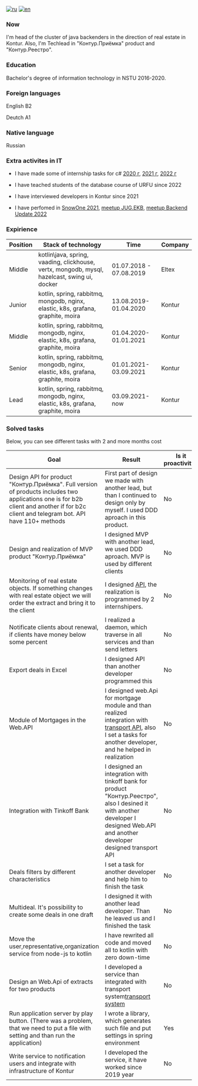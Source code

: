 [![ru](https://img.shields.io/badge/lang-ru-red.svg)](https://github.com/kostya05983/CV/blob/main/readme-ru.md)
[![en](https://img.shields.io/badge/lang-en-blue.svg)](https://github.com/kostya05983/CV/blob/main/readme.md)

### Now
I'm head of the cluster of java backenders in the direction of real estate in Kontur. Also, I'm Techlead in "Контур.Приёмка" product and "Контур.Реестро". 

### Education
Bachelor's degree of information technology in NSTU 2016-2020.

### Foreign languages
English B2

Deutch A1

### Native language

Russian

### Extra activites in IT
* I have made some of internship tasks for c# [2020 г](https://ulearn.me/Course/backend-internship-2020/Refaktoring_4d4966b2-144f-4244-830c-0c81173e87cb), [2021 г](https://ulearn.me/Course/backend-internship-2021/Umnyy_kholodil_nik_5a4a5b9b-2b56-444a-9275-520bd4eb1c4b), [2022 г](https://ulearn.me/Course/backend-internship-2022/Avtokomplit_7c31b316-d9d5-4dfa-8cc4-5ebe806821d6)

* I have teached students of the database course of URFU since 2022

* I have interviewed developers in Kontur since 2021

* I have perfomed in [SnowOne 2021](https://www.youtube.com/watch?list=PLecWId-JT7S5cqUiY7ixWcZgjdRV4upnw&time_continue=1&v=lHX9iRb9184&feature=emb_logo&ab_channel=JUGNsk), [meetup JUG.EKB](https://www.youtube.com/watch?v=yePWmqo4qFU&ab_channel=JUG.EKB), [meetup Backend Update 2022](https://eventskbkontur.timepad.ru/event/2169073/)

### Expirience

|Position| Stack of technology | Time| Company |
|------|------|------|-----|
|Middle| kotlin\java, spring, vaading, clickhouse, vertx, mongodb, mysql, hazelcast, swing ui, docker | 01.07.2018 - 07.08.2019| Eltex |
| Junior | kotlin, spring, rabbitmq, mongodb, nginx, elastic, k8s, grafana, graphite, moira | 13.08.2019-01.04.2020 | Kontur |
| Middle | kotlin, spring, rabbitmq, mongodb, nginx, elastic, k8s, grafana, graphite, moira | 01.04.2020-01.01.2021 | Kontur |
| Senior | kotlin, spring, rabbitmq, mongodb, nginx, elastic, k8s, grafana, graphite, moira | 01.01.2021-03.09.2021 | Kontur |
| Lead | kotlin, spring, rabbitmq, mongodb, nginx, elastic, k8s, grafana, graphite, moira | 03.09.2021-now | Kontur |

### Solved tasks
Below, you can see different tasks with 2 and more months cost

|Goal |Result| Is it proactivity? | Year | Waste time |
| -------| ---------| -------| ----| ----|
| Design API for product "Контур.Приёмка". Full version of products includes two applications one is for b2b client and another if for b2c client and telegram bot. API have 110+ methods | First part of design we made with another lead, but than I continued to design only by myself. I used DDD aproach in this product. | No | 2022 year | 7 moths |
| Design and realization of MVP product "Контур.Приёмка" | I designed MVP with another lead, we used DDD aproach. MVP is used by different clients | No |2022 year| 2 months |
| Monitoring of real estate objects. If something changes with real estate object we will order the extract and bring it to the client | I designed [API](https://reestro-docs.kontur.ru/realty-api/monitoring/process.html), the realization is programmed by 2 internshipers. | No | 2022 year | 3 months |
| Notificate clients about renewal, if clients have money below some percent | I realized a daemon, which traverse in all services and than send letters | No| 2022 year | 2 months |
| Export deals in Excel | I designed API than another developer programmed this | No | 2021 year | 1 Month|
| Module of Mortgages in the Web.API  | I designed web.Api for mortgage module and than realized integration with [transport API](https://reestro-docs.kontur.ru/realty-api/mortgage/mortgage.html), also I set a tasks for another developer, and he helped in realization | No | 2021 year | 5 Months |
| Integration with Tinkoff Bank | I designed an integration with tinkoff bank for product "Контур.Реестро", also I desined it with another developer I designed Web.API and another developer designed transport API| No | 2021 year | 6 months |
| Deals filters by different characteristics | I set a task for another developer and help him to finish the task | No | 2020 year | 3 months |
| Multideal. It's possibility to create some deals in one draft | I designed it with another lead developer. Than he leaved us and I finished the task | No | 2020 year | 3 months |
| Move the user,representative,organization service from node-js to kotlin | I have rewrited all code and moved all to kotlin with zero down-time | No | 2020 year | 6 moths|
| Design an Web.Api of extracts for two products | I developed a service than integrated with transport system[transport system](https://reestro-docs.kontur.ru/realty-api/methods/create-docflow.html)| No | 2020 year | 3 Months |
| Run application server by play button. (There was a problem, that we need to put a file with setting and than run the application) | I wrote a library, which generates such file and put settings in spring environment | Yes | 2019 year | 1 month | 
|Write service to notification users and integrate with infrastructure of Kontur | I developed the service, it have worked since 2019 year | No | 2019 year | 2 Months|
